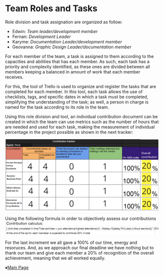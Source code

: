 # **Team Roles and Tasks** 

Role division and task assignation are organized as follow:  
* Edwin: *Team leader/development member*
* Fernan: *Development Leader*
* Karyme: *Documentation Leader/development member*
* Geovanna: *Graphic Design Leader/documentation member*

For each member of the team, a task is assigned to them according to the capacities and abilities that has each member. As such, each task has a priority and complexity identified, as these ones are divided between all members keeping a balanced in amount of work that each member receives. 

For this, the tool of Trello is used to organize and register the tasks that are completed for each member. In this tool, each task allows the use of checklists, tags, and specific dates in which a task must be completed, simplifying the understanding of the task; as well, a person in charge is named for the task according to its role in the team. 

Using this role division and tool, an individual contribution document can be created in which the team can use metrics such as the number of hours that are needed and used for each task, making the measurement of individual percentage in the project possible as shown in the next tracker:

![Logo](https://github.com/Edwin-Lines/Project-Cosmos/blob/Third-Deadline/Resources/Documents/contribution%20tracker%20last%20sprint.png)

Using the following formula in order to objectively assess our contributions
![Formula](https://github.com/Edwin-Lines/Project-Cosmos/blob/Third-Deadline/Resources/Documents/CT%20formula.png)

For the last increment we all gave a 100% of our time, energy and resoruces. And, as we approach our final deadline we have nothing but to thank our team
and give each member a 20% of recognition of the overall achievement, meaning that we all worked equally.

 ♦[Main Page](https://github.com/Edwin-Lines/Project-Cosmos/blob/Third-Deadline/Documentation/Final%20Deadline.md "Main Page") 

